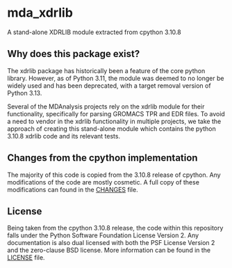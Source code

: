 # mda_xdrlib

A stand-alone XDRLIB module extracted from cpython 3.10.8


## Why does this package exist?

The xdrlib package has historically been a feature of the core python library.
However, as of Python 3.11, the module was deemed to no longer be widely used
and has been deprecated, with a target removal version of Python 3.13.

Several of the MDAnalysis projects rely on the xdrlib module for their
functionality, specifically for parsing GROMACS TPR and EDR files. To
avoid a need to vendor in the xdrlib functionality in multiple projects,
we take the approach of creating this stand-alone module which contains
the python 3.10.8 xdrlib code and its relevant tests.


## Changes from the cpython implementation

The majority of this code is copied from the 3.10.8 release of cpython.
Any modifications of the code are mostly cosmetic. A full copy of these
modifications can found in the [CHANGES](./CHANGES) file.


## License

Being taken from the cpython 3.10.8 release, the code within this repository
falls under the Python Software Foundation License Version 2. Any
documentation is also dual licensed with both the PSF License Version 2 and
the zero-clause BSD license. More information can be found in
the [LICENSE](./LICENSE) file.

